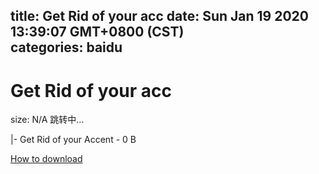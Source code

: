 
title: Get Rid of your acc
date: Sun Jan 19 2020 13:39:07 GMT+0800 (CST)    
categories: baidu
---

# Get Rid of your acc
size: N/A
 跳转中...
 
|- Get Rid of your Accent - 0 B

[How to download](https://bpcam.bemobtrk.com/go/2ceec3aa-1ca2-46d6-b9ff-aaa5c184517c?jno=2047)